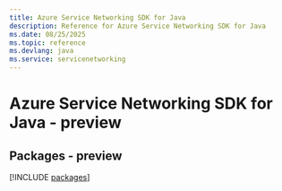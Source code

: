 ```yaml
---
title: Azure Service Networking SDK for Java
description: Reference for Azure Service Networking SDK for Java
ms.date: 08/25/2025
ms.topic: reference
ms.devlang: java
ms.service: servicenetworking
---
```

# Azure Service Networking SDK for Java - preview
## Packages - preview
[!INCLUDE [packages](service-networking-index.md)]